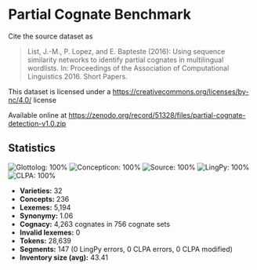 # Partial Cognate Benchmark

Cite the source dataset as

> List, J.-M., P. Lopez, and E. Bapteste (2016): Using sequence similarity networks to identify partial cognates in multilingual wordlists. In: Proceedings of the Association of Computational Linguistics 2016. Short Papers.

This dataset is licensed under a https://creativecommons.org/licenses/by-nc/4.0/ license

Available online at https://zenodo.org/record/51328/files/partial-cognate-detection-v1.0.zip

## Statistics
![Glottolog: 100%](https://img.shields.io/badge/Glottolog-100%25-brightgreen.svg "Glottolog: 100%") ![Concepticon: 100%](https://img.shields.io/badge/Concepticon-100%25-brightgreen.svg "Concepticon: 100%") ![Source: 100%](https://img.shields.io/badge/Source-100%25-brightgreen.svg "Source: 100%") ![LingPy: 100%](https://img.shields.io/badge/LingPy-100%25-brightgreen.svg "LingPy: 100%") ![CLPA: 100%](https://img.shields.io/badge/CLPA-100%25-brightgreen.svg "CLPA: 100%")

- **Varieties:** 32
- **Concepts:** 236
- **Lexemes:** 5,194
- **Synonymy:** 1.06
- **Cognacy:** 4,263 cognates in 756 cognate sets
- **Invalid lexemes:** 0
- **Tokens:** 28,639
- **Segments:** 147 (0 LingPy errors, 0 CLPA errors, 0 CLPA modified)
- **Inventory size (avg):** 43.41